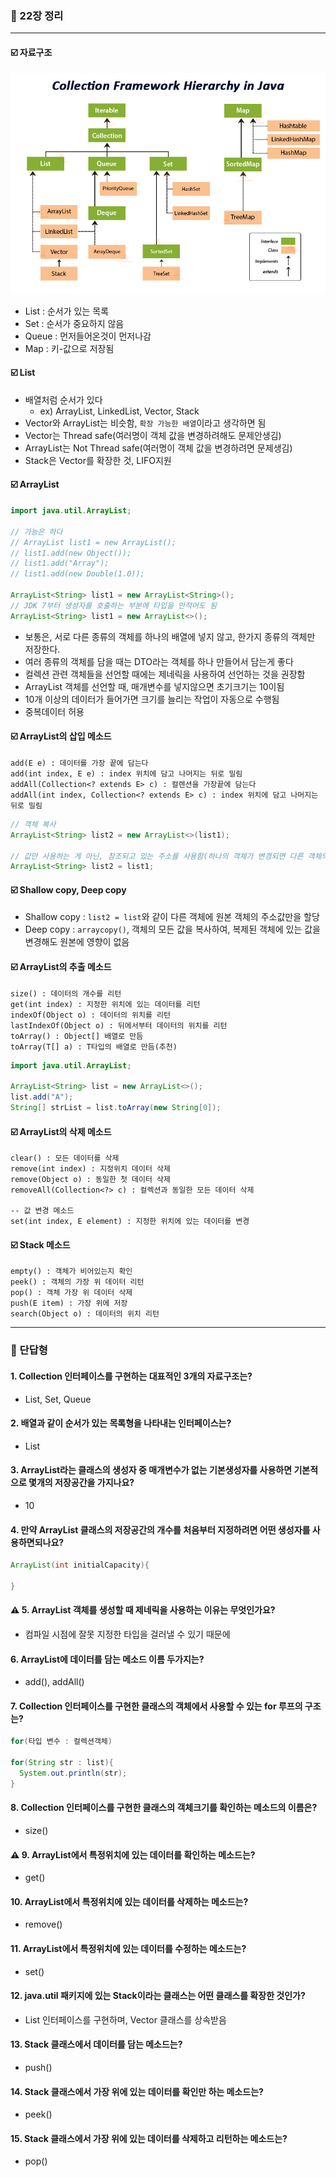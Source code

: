 ### 💭 22장 정리

---

#### ☑️ 자료구조

![img.png](img.png)

- List : 순서가 있는 목록
- Set : 순서가 중요하지 않음
- Queue : 먼저들어온것이 먼저나감
- Map : 키-값으로 저장됨

#### ☑️ List

- 배열처럼 순서가 있다
  - ex) ArrayList, LinkedList, Vector, Stack
- Vector와 ArrayList는 비슷함, `확장 가능한 배열`이라고 생각하면 됨
- Vector는 Thread safe(여러명이 객체 값을 변경하려해도 문제안생김)
- ArrayList는 Not Thread safe(여러명이 객체 값을 변경하려면 문제생김)
- Stack은 Vector를 확장한 것, LIFO지원

#### ☑️ ArrayList

```java
import java.util.ArrayList;

// 가능은 하다
// ArrayList list1 = new ArrayList();
// list1.add(new Object());
// list1.add("Array");
// list1.add(new Double(1.0));

ArrayList<String> list1 = new ArrayList<String>();
// JDK 7부터 생성자를 호출하는 부분에 타입을 안적어도 됨
ArrayList<String> list1 = new ArrayList<>();
```

- 보통은, 서로 다른 종류의 객체를 하나의 배열에 넣지 않고, 한가지 종류의 객체만 저장한다.
- 여러 종류의 객체를 담을 때는 DTO라는 객체를 하나 만들어서 담는게 좋다
- 컬렉션 관련 객체들을 선언할 때에는 제네릭을 사용하여 선언하는 것을 권장함
- ArrayList 객체를 선언할 때, 매개변수를 넣지않으면 초기크기는 10이됨
- 10개 이상의 데이터가 들어가면 크기를 늘리는 작업이 자동으로 수행됨
- 중복데이터 허용

#### ☑️ ArrayList의 삽입 메소드

```
add(E e) : 데이터를 가장 끝에 담는다
add(int index, E e) : index 위치에 담고 나머지는 뒤로 밀림
addAll(Collection<? extends E> c) : 컬렌션을 가장끝에 담는다
addAll(int index, Collection<? extends E> c) : index 위치에 담고 나머지는 뒤로 밀림
```

```java
// 객체 복사
ArrayList<String> list2 = new ArrayList<>(list1);

// 값만 사용하는 게 아닌, 참조되고 있는 주소를 사용함(하나의 객체가 변경되면 다른 객체의 내용도 바뀜)(Shallow copy)
ArrayList<String> list2 = list1;
```

#### ☑️ Shallow copy, Deep copy

- Shallow copy : `list2 = list`와 같이 다른 객체에 원본 객체의 주소값만을 할당
- Deep copy : `arraycopy()`, 객체의 모든 값을 복사하여, 복제된 객체에 있는 값을 변경해도 원본에 영향이 없음

#### ☑️ ArrayList의 추출 메소드

```
size() : 데이터의 개수를 리턴
get(int index) : 지정한 위치에 있는 데이터를 리턴
indexOf(Object o) : 데이터의 위치를 리턴
lastIndexOf(Object o) : 뒤에서부터 데이터의 위치를 리턴
toArray() : Object[] 배열로 만듬
toArray(T[] a) : T타입의 배열로 만듬(추천)
```

```java
import java.util.ArrayList;

ArrayList<String> list = new ArrayList<>();
list.add("A");
String[] strList = list.toArray(new String[0]);
```

#### ☑️ ArrayList의 삭제 메소드
```
clear() : 모든 데이터를 삭제
remove(int index) : 지정위치 데이터 삭제
remove(Object o) : 동일한 첫 데이터 삭제
removeAll(Collection<?> c) : 컬렉션과 동일한 모든 데이터 삭제

-- 값 변경 메소드
set(int index, E element) : 지정한 위치에 있는 데이터를 변경
```

#### ☑️ Stack 메소드

```
empty() : 객체가 비어있는지 확인
peek() : 객체의 가장 위 데이터 리턴
pop() : 객체 가장 위 데이터 삭제
push(E item) : 가장 위에 저장
search(Object o) : 데이터의 위치 리턴
```

---

### 💭 단답형

#### 1. Collection 인터페이스를 구현하는 대표적인 3개의 자료구조는?

- List, Set, Queue

#### 2. 배열과 같이 순서가 있는 목록형을 나타내는 인터페이스는?

- List

#### 3. ArrayList라는 클래스의 생성자 중 매개변수가 없는 기본생성자를 사용하면 기본적으로 몇개의 저장공간을 가지나요?

- 10

#### 4. 만약 ArrayList 클래스의 저장공간의 개수를 처음부터 지정하려면 어떤 생성자를 사용하면되나요?

```java
ArrayList(int initialCapacity){

}
```

#### ⚠️ 5. ArrayList 객체를 생성할 때 제네릭을 사용하는 이유는 무엇인가요?

- 컴파일 시점에 잘못 지정한 타입을 걸러낼 수 있기 때문에

#### 6. ArrayList에 데이터를 담는 메소드 이름 두가지는?

- add(), addAll()

#### 7. Collection 인터페이스를 구현한 클래스의 객체에서 사용할 수 있는 for 루프의 구조는?

```java
for(타입 변수 : 컬렉션객체)

for(String str : list){
  System.out.println(str);
}
```

#### 8. Collection 인터페이스를 구현한 클래스의 객체크기를 확인하는 메소드의 이름은?

- size()

#### ⚠️ 9. ArrayList에서 특정위치에 있는 데이터를 확인하는 메소드는?

- get()

#### 10. ArrayList에서 특정위치에 있는 데이터를 삭제하는 메소드는?

- remove()

#### 11. ArrayList에서 특정위치에 있는 데이터를 수정하는 메소드는?

- set()

#### 12. java.util 패키지에 있는 Stack이라는 클래스는 어떤 클래스를 확장한 것인가?

- List 인터페이스를 구현하며, Vector 클래스를 상속받음

#### 13. Stack 클래스에서 데이터를 담는 메소드는?

- push()

#### 14. Stack 클래스에서 가장 위에 있는 데이터를 확인만 하는 메소드는?

- peek()

#### 15. Stack 클래스에서 가장 위에 있는 데이터를 삭제하고 리턴하는 메소드는?

- pop()